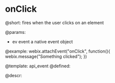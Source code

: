 onClick
=============


@short:
	fires when the user clicks on an element

@params:
- ev		event		a native event object

@example:
webix.attachEvent("onClick", function(){
   webix.message("Something clicked");
})

@template:	api_event
@defined:	
	
@descr:
